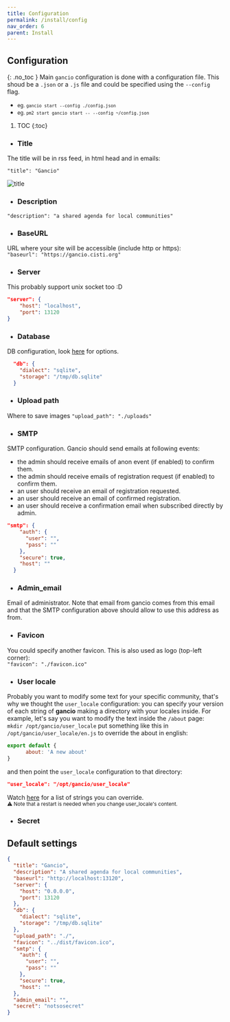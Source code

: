 ```yaml
---
title: Configuration
permalink: /install/config
nav_order: 6
parent: Install
---
```


## Configuration
{: .no_toc }
Main `gancio` configuration is done with a configuration file.
This shoud be a `.json` or a `.js` file and could be specified using the `--config` flag.

- <small>eg. `gancio start --config ./config.json`</small>
- <small>eg. `pm2 start gancio start -- --config ~/config.json`</small>

1. TOC
{:toc}

- ### Title
The title will be in rss feed, in html head and in emails:

`"title": "Gancio"`

![title](assets/title.png)

- ### Description
`"description": "a shared agenda for local communities"`

- ### BaseURL
URL where your site will be accessible (include http or https):  
`"baseurl": "https://gancio.cisti.org"`

- ### Server
This probably support unix socket too :D

```json
"server": {
    "host": "localhost",
    "port": 13120
}
```

- ### Database
DB configuration, look [here](https://sequelize.org/master/class/lib/sequelize.js~Sequelize.html#instance-constructor-constructor) for options.
```json
  "db": {
    "dialect": "sqlite",
    "storage": "/tmp/db.sqlite"
  }
```
- ### Upload path
Where to save images
`"upload_path": "./uploads"`

- ### SMTP
SMTP configuration.
Gancio should send emails at following events:
- the admin should receive emails of anon event (if enabled) to confirm them.
- the admin should receive emails of registration request (if enabled) to confirm them.
- an user should receive an email of registration requested.
- an user should receive an email of confirmed registration.
- an user should receive a confirmation email when subscribed directly by admin.

```json
"smtp": {
    "auth": {
      "user": "",
      "pass": ""
    },
    "secure": true,
    "host": ""
  }
```

- ### Admin_email
Email of administrator. Note that email from gancio comes from this email and that
the SMTP configuration above should allow to use this address as from.


- ### Favicon
You could specify another favicon. This is also used as logo (top-left
corner):   
`"favicon": "./favicon.ico"`

- ### User locale
Probably you want to modify some text for your specific community, that's
why we thought the `user_locale` configuration: you can specify your version of
each string of **gancio** making a directory with your locales inside.
For example, let's say you want to modify the text inside the `/about`
page:  
`mkdir /opt/gancio/user_locale`
put something like this in `/opt/gancio/user_locale/en.js` to override the about in
english:  
```js
export default {
      about: 'A new about'
}
```  
and then point the `user_locale` configuration to that directory:  
```json
"user_locale": "/opt/gancio/user_locale"
```  
Watch [here](https://framagit.org/les/gancio/tree/master/locales) for a
list of strings you can override.  
<small>:warning: Note that a restart is needed when you change
user_locale's content.</small>

- ### Secret


## Default settings
```json
{
  "title": "Gancio",
  "description": "A shared agenda for local communities",
  "baseurl": "http://localhost:13120",
  "server": {
    "host": "0.0.0.0",
    "port": 13120
  },
  "db": {
    "dialect": "sqlite",
    "storage": "/tmp/db.sqlite"
  },
  "upload_path": "./",
  "favicon": "../dist/favicon.ico",
  "smtp": {
    "auth": {
      "user": "",
      "pass": ""
    },
    "secure": true,
    "host": ""
  },
  "admin_email": "",
  "secret": "notsosecret"
}
```
